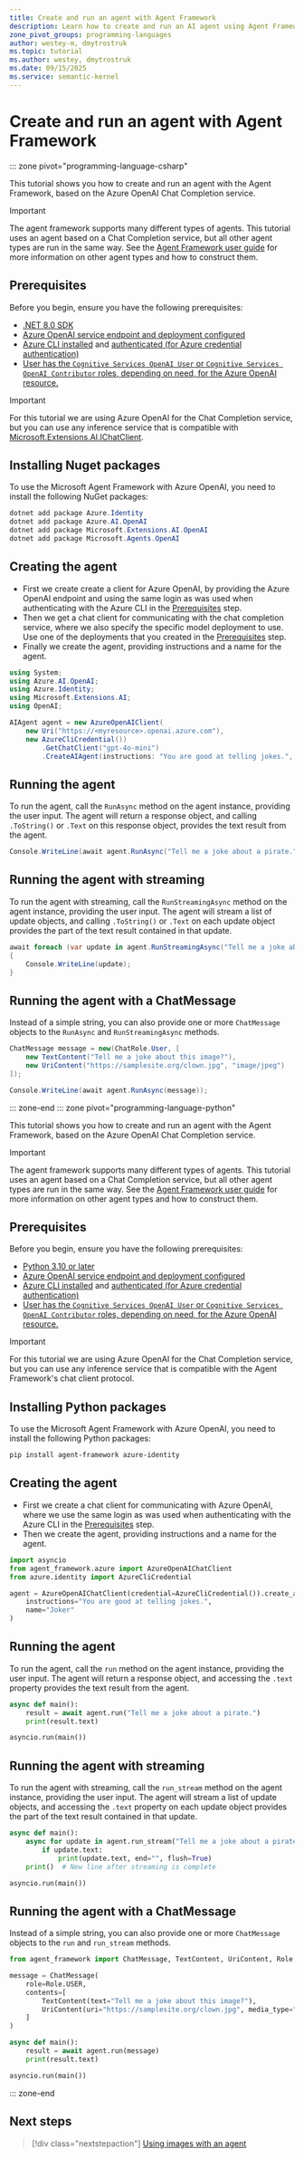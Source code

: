 ```yaml
---
title: Create and run an agent with Agent Framework
description: Learn how to create and run an AI agent using Agent Framework
zone_pivot_groups: programming-languages
author: westey-m, dmytrostruk
ms.topic: tutorial
ms.author: westey, dmytrostruk
ms.date: 09/15/2025
ms.service: semantic-kernel
---
```


# Create and run an agent with Agent Framework

::: zone pivot="programming-language-csharp"

This tutorial shows you how to create and run an agent with the Agent Framework, based on the Azure OpenAI Chat Completion service.

> [!IMPORTANT]
> The agent framework supports many different types of agents. This tutorial uses an agent based on a Chat Completion service, but all other agent types are run in the same way. See the [Agent Framework user guide](../../user-guide/overview.md) for more information on other agent types and how to construct them.

## Prerequisites

Before you begin, ensure you have the following prerequisites:

- [.NET 8.0 SDK](https://dotnet.microsoft.com/en-us/download/dotnet/8.0)
- [Azure OpenAI service endpoint and deployment configured](/azure/ai-foundry/openai/how-to/create-resource)
- [Azure CLI installed](/cli/azure/install-azure-cli) and [authenticated (for Azure credential authentication)](/cli/azure/authenticate-azure-cli)
- [User has the `Cognitive Services OpenAI User` or `Cognitive Services OpenAI Contributor` roles, depending on need, for the Azure OpenAI resource.](/azure/ai-foundry/openai/how-to/role-based-access-control)

> [!IMPORTANT]
> For this tutorial we are using Azure OpenAI for the Chat Completion service, but you can use any inference service that is compatible with [Microsoft.Extensions.AI.IChatClient](/dotnet/api/microsoft.extensions.ai.ichatclient).

## Installing Nuget packages

To use the Microsoft Agent Framework with Azure OpenAI, you need to install the following NuGet packages:

```powershell
dotnet add package Azure.Identity
dotnet add package Azure.AI.OpenAI
dotnet add package Microsoft.Extensions.AI.OpenAI
dotnet add package Microsoft.Agents.OpenAI
```

## Creating the agent

- First we create create a client for Azure OpenAI, by providing the Azure OpenAI endpoint and using the same login as was used when authenticating with the Azure CLI in the [Prerequisites](#prerequisites) step.
- Then we get a chat client for communicating with the chat completion service, where we also specify the specific model deployment to use. Use one of the deployments that you created in the [Prerequisites](#prerequisites) step.
- Finally we create the agent, providing instructions and a name for the agent.

```csharp
using System;
using Azure.AI.OpenAI;
using Azure.Identity;
using Microsoft.Extensions.AI;
using OpenAI;

AIAgent agent = new AzureOpenAIClient(
    new Uri("https://<myresource>.openai.azure.com"),
    new AzureCliCredential())
        .GetChatClient("gpt-4o-mini")
        .CreateAIAgent(instructions: "You are good at telling jokes.", name: "Joker");
```

## Running the agent

To run the agent, call the `RunAsync` method on the agent instance, providing the user input.
The agent will return a response object, and calling `.ToString()` or `.Text` on this response object, provides the text result from the agent.

```csharp
Console.WriteLine(await agent.RunAsync("Tell me a joke about a pirate."));
```

## Running the agent with streaming

To run the agent with streaming, call the `RunStreamingAsync` method on the agent instance, providing the user input.
The agent will stream a list of update objects, and calling `.ToString()` or `.Text` on each update object provides the part of the text result contained in that update.

```csharp
await foreach (var update in agent.RunStreamingAsync("Tell me a joke about a pirate."))
{
    Console.WriteLine(update);
}
```

## Running the agent with a ChatMessage

Instead of a simple string, you can also provide one or more `ChatMessage` objects to the `RunAsync` and `RunStreamingAsync` methods.

```csharp
ChatMessage message = new(ChatRole.User, [
    new TextContent("Tell me a joke about this image?"),
    new UriContent("https://samplesite.org/clown.jpg", "image/jpeg")
]);

Console.WriteLine(await agent.RunAsync(message));
```

::: zone-end
::: zone pivot="programming-language-python"

This tutorial shows you how to create and run an agent with the Agent Framework, based on the Azure OpenAI Chat Completion service.

> [!IMPORTANT]
> The agent framework supports many different types of agents. This tutorial uses an agent based on a Chat Completion service, but all other agent types are run in the same way. See the [Agent Framework user guide](../../user-guide/overview.md) for more information on other agent types and how to construct them.

## Prerequisites

Before you begin, ensure you have the following prerequisites:

- [Python 3.10 or later](https://www.python.org/downloads/)
- [Azure OpenAI service endpoint and deployment configured](/azure/ai-foundry/openai/how-to/create-resource)
- [Azure CLI installed](/cli/azure/install-azure-cli) and [authenticated (for Azure credential authentication)](/cli/azure/authenticate-azure-cli)
- [User has the `Cognitive Services OpenAI User` or `Cognitive Services OpenAI Contributor` roles, depending on need, for the Azure OpenAI resource.](/azure/ai-foundry/openai/how-to/role-based-access-control)

> [!IMPORTANT]
> For this tutorial we are using Azure OpenAI for the Chat Completion service, but you can use any inference service that is compatible with the Agent Framework's chat client protocol.

## Installing Python packages

To use the Microsoft Agent Framework with Azure OpenAI, you need to install the following Python packages:

```bash
pip install agent-framework azure-identity
```

## Creating the agent

- First we create a chat client for communicating with Azure OpenAI, where we use the same login as was used when authenticating with the Azure CLI in the [Prerequisites](#prerequisites) step.
- Then we create the agent, providing instructions and a name for the agent.

```python
import asyncio
from agent_framework.azure import AzureOpenAIChatClient
from azure.identity import AzureCliCredential

agent = AzureOpenAIChatClient(credential=AzureCliCredential()).create_agent(
    instructions="You are good at telling jokes.",
    name="Joker"
)
```

## Running the agent

To run the agent, call the `run` method on the agent instance, providing the user input.
The agent will return a response object, and accessing the `.text` property provides the text result from the agent.

```python
async def main():
    result = await agent.run("Tell me a joke about a pirate.")
    print(result.text)

asyncio.run(main())
```

## Running the agent with streaming

To run the agent with streaming, call the `run_stream` method on the agent instance, providing the user input.
The agent will stream a list of update objects, and accessing the `.text` property on each update object provides the part of the text result contained in that update.

```python
async def main():
    async for update in agent.run_stream("Tell me a joke about a pirate."):
        if update.text:
            print(update.text, end="", flush=True)
    print()  # New line after streaming is complete

asyncio.run(main())
```

## Running the agent with a ChatMessage

Instead of a simple string, you can also provide one or more `ChatMessage` objects to the `run` and `run_stream` methods.

```python
from agent_framework import ChatMessage, TextContent, UriContent, Role

message = ChatMessage(
    role=Role.USER, 
    contents=[
        TextContent(text="Tell me a joke about this image?"),
        UriContent(uri="https://samplesite.org/clown.jpg", media_type="image/jpeg")
    ]
)

async def main():
    result = await agent.run(message)
    print(result.text)

asyncio.run(main())
```

::: zone-end

## Next steps

> [!div class="nextstepaction"]
> [Using images with an agent](./images.md)
